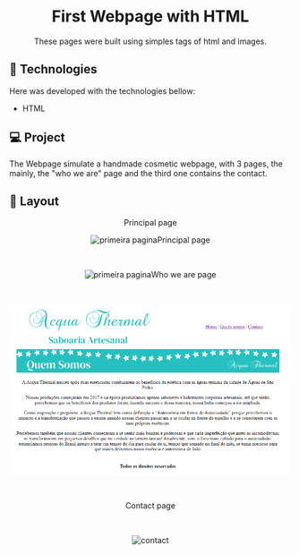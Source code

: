 
<h1 align="center"> First Webpage with HTML </h1>

<p align="center">
These pages were built using simples tags of html and images.
</p>


## 🚀 Technologies

Here was developed with the technologies bellow:


- HTML 

## 💻 Project

The Webpage simulate a handmade cosmetic webpage, with 3 pages, the mainly, the "who we are" page and the third one contains the contact.

## 🔖 Layout

<p align="center">Principal page</p>
<p align="center"><img alt="primeira pagina" src="pic1.png></p>

<br>

<p align="center">Principal page</p><br>
<p align="center"><img alt="primeira pagina" src=".github/First-web-page-with-HTML/pic1.png></p>

<br>

<p align="center">Who we are page</p>
<br>
<p align="center">
  <img alt="who we are" src="https://github.com/viviandemitry/First-web-page-with-HTML/blob/main/picquemsomos.png">
</p>

<br>

<p align="center">Contact page</p>
<br>
<p align="center">
  <img alt="contact" src=".github/First-web-page-with-HTML/pic2.png](https://github.com/viviandemitry/First-web-page-with-HTML/blob/main/pic2.PNG">
</p>
